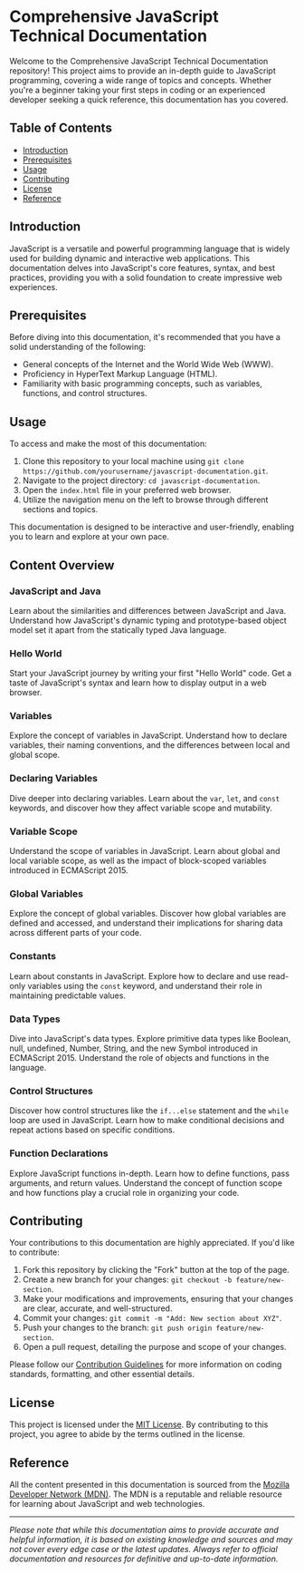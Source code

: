 # Comprehensive JavaScript Technical Documentation

Welcome to the Comprehensive JavaScript Technical Documentation repository! This project aims to provide an in-depth guide to JavaScript programming, covering a wide range of topics and concepts. Whether you're a beginner taking your first steps in coding or an experienced developer seeking a quick reference, this documentation has you covered.

## Table of Contents

- [Introduction](#introduction)
- [Prerequisites](#prerequisites)
- [Usage](#usage)
- [Contributing](#contributing)
- [License](#license)
- [Reference](#reference)

## Introduction

JavaScript is a versatile and powerful programming language that is widely used for building dynamic and interactive web applications. This documentation delves into JavaScript's core features, syntax, and best practices, providing you with a solid foundation to create impressive web experiences.

## Prerequisites

Before diving into this documentation, it's recommended that you have a solid understanding of the following:

- General concepts of the Internet and the World Wide Web (WWW).
- Proficiency in HyperText Markup Language (HTML).
- Familiarity with basic programming concepts, such as variables, functions, and control structures.

## Usage

To access and make the most of this documentation:

1. Clone this repository to your local machine using `git clone https://github.com/yourusername/javascript-documentation.git`.
2. Navigate to the project directory: `cd javascript-documentation`.
3. Open the `index.html` file in your preferred web browser.
4. Utilize the navigation menu on the left to browse through different sections and topics.

This documentation is designed to be interactive and user-friendly, enabling you to learn and explore at your own pace.

## Content Overview

### JavaScript and Java

Learn about the similarities and differences between JavaScript and Java. Understand how JavaScript's dynamic typing and prototype-based object model set it apart from the statically typed Java language.

### Hello World

Start your JavaScript journey by writing your first "Hello World" code. Get a taste of JavaScript's syntax and learn how to display output in a web browser.

### Variables

Explore the concept of variables in JavaScript. Understand how to declare variables, their naming conventions, and the differences between local and global scope.

### Declaring Variables

Dive deeper into declaring variables. Learn about the `var`, `let`, and `const` keywords, and discover how they affect variable scope and mutability.

### Variable Scope

Understand the scope of variables in JavaScript. Learn about global and local variable scope, as well as the impact of block-scoped variables introduced in ECMAScript 2015.

### Global Variables

Explore the concept of global variables. Discover how global variables are defined and accessed, and understand their implications for sharing data across different parts of your code.

### Constants

Learn about constants in JavaScript. Explore how to declare and use read-only variables using the `const` keyword, and understand their role in maintaining predictable values.

### Data Types

Dive into JavaScript's data types. Explore primitive data types like Boolean, null, undefined, Number, String, and the new Symbol introduced in ECMAScript 2015. Understand the role of objects and functions in the language.

### Control Structures

Discover how control structures like the `if...else` statement and the `while` loop are used in JavaScript. Learn how to make conditional decisions and repeat actions based on specific conditions.

### Function Declarations

Explore JavaScript functions in-depth. Learn how to define functions, pass arguments, and return values. Understand the concept of function scope and how functions play a crucial role in organizing your code.

## Contributing

Your contributions to this documentation are highly appreciated. If you'd like to contribute:

1. Fork this repository by clicking the "Fork" button at the top of the page.
2. Create a new branch for your changes: `git checkout -b feature/new-section`.
3. Make your modifications and improvements, ensuring that your changes are clear, accurate, and well-structured.
4. Commit your changes: `git commit -m "Add: New section about XYZ"`.
5. Push your changes to the branch: `git push origin feature/new-section`.
6. Open a pull request, detailing the purpose and scope of your changes.

Please follow our [Contribution Guidelines](CONTRIBUTING.md) for more information on coding standards, formatting, and other essential details.

## License

This project is licensed under the [MIT License](LICENSE). By contributing to this project, you agree to abide by the terms outlined in the license.

## Reference

All the content presented in this documentation is sourced from the [Mozilla Developer Network (MDN)](https://developer.mozilla.org/en-US/docs/Web/JavaScript/Guide). The MDN is a reputable and reliable resource for learning about JavaScript and web technologies.

---

*Please note that while this documentation aims to provide accurate and helpful information, it is based on existing knowledge and sources and may not cover every edge case or the latest updates. Always refer to official documentation and resources for definitive and up-to-date information.*
